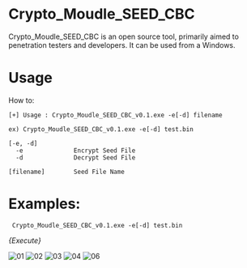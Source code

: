 # Crypto_Moudle_SEED_CBC
Crypto_Moudle_SEED_CBC is an open source tool, primarily aimed to penetration testers and developers. It can be used from a Windows.

# Usage
How to:

```
[+] Usage : Crypto_Moudle_SEED_CBC_v0.1.exe -e[-d] filename

ex) Crypto_Moudle_SEED_CBC_v0.1.exe -e[-d] test.bin

[-e, -d]
  -e              Encrypt Seed File
  -d              Decrypt Seed File

[filename]        Seed File Name

```                   

# Examples:

```
 Crypto_Moudle_SEED_CBC_v0.1.exe -e[-d] test.bin
```

_{Execute}_

![01](https://user-images.githubusercontent.com/38063224/115679100-29af4280-a38d-11eb-9274-9d1361ec3885.jpg)
![02](https://user-images.githubusercontent.com/38063224/115679087-274ce880-a38d-11eb-933a-0600957f9677.jpg)
![03](https://user-images.githubusercontent.com/38063224/115679091-287e1580-a38d-11eb-9c82-6e8da999ff20.jpg)
![04](https://user-images.githubusercontent.com/38063224/115679094-2916ac00-a38d-11eb-982a-f418bff61923.jpg)
![06](https://user-images.githubusercontent.com/38063224/115679097-2916ac00-a38d-11eb-8b47-3d1f1867e0f1.jpg)
